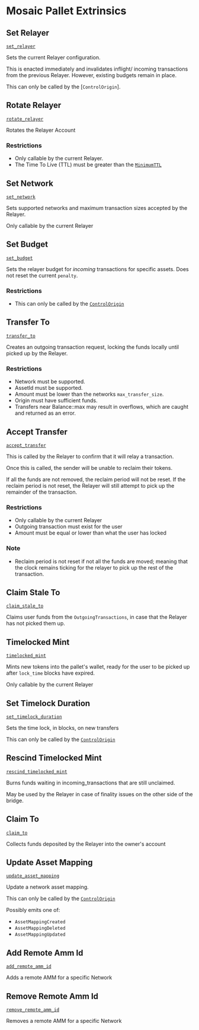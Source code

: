 <!-- AUTOMATICALLY GENERATED -->
<!-- Generated at 2022-08-15T14:18:26.470113Z -->

# Mosaic Pallet Extrinsics

## Set Relayer

[`set_relayer`](https://dali.devnets.composablefinance.ninja/doc/pallet_mosaic/pallet/enum.Call.html#variant.set_relayer)

Sets the current Relayer configuration.

This is enacted immediately and invalidates inflight/ incoming transactions from the
previous Relayer. However, existing budgets remain in place.

This can only be called by the \[`ControlOrigin`\].

## Rotate Relayer

[`rotate_relayer`](https://dali.devnets.composablefinance.ninja/doc/pallet_mosaic/pallet/enum.Call.html#variant.rotate_relayer)

Rotates the Relayer Account

### Restrictions

* Only callable by the current Relayer.
* The Time To Live (TTL) must be greater than the [`MinimumTTL`](Config::MinimumTTL)

## Set Network

[`set_network`](https://dali.devnets.composablefinance.ninja/doc/pallet_mosaic/pallet/enum.Call.html#variant.set_network)

Sets supported networks and maximum transaction sizes accepted by the Relayer.

Only callable by the current Relayer

## Set Budget

[`set_budget`](https://dali.devnets.composablefinance.ninja/doc/pallet_mosaic/pallet/enum.Call.html#variant.set_budget)

Sets the relayer budget for *incoming* transactions for specific assets. Does not reset
the current `penalty`.

### Restrictions

* This can only be called by the [`ControlOrigin`](Config::ControlOrigin)

## Transfer To

[`transfer_to`](https://dali.devnets.composablefinance.ninja/doc/pallet_mosaic/pallet/enum.Call.html#variant.transfer_to)

Creates an outgoing transaction request, locking the funds locally until picked up by
the Relayer.

### Restrictions

* Network must be supported.
* AssetId must be supported.
* Amount must be lower than the networks `max_transfer_size`.
* Origin must have sufficient funds.
* Transfers near Balance::max may result in overflows, which are caught and returned as
  an error.

## Accept Transfer

[`accept_transfer`](https://dali.devnets.composablefinance.ninja/doc/pallet_mosaic/pallet/enum.Call.html#variant.accept_transfer)

This is called by the Relayer to confirm that it will relay a transaction.

Once this is called, the sender will be unable to reclaim their tokens.

If all the funds are not removed, the reclaim period will not be reset. If the
reclaim period is not reset, the Relayer will still attempt to pick up the
remainder of the transaction.

### Restrictions

* Only callable by the current Relayer
* Outgoing transaction must exist for the user
* Amount must be equal or lower than what the user has locked

### Note

* Reclaim period is not reset if not all the funds are moved; meaning that the clock
  remains ticking for the relayer to pick up the rest of the transaction.

## Claim Stale To

[`claim_stale_to`](https://dali.devnets.composablefinance.ninja/doc/pallet_mosaic/pallet/enum.Call.html#variant.claim_stale_to)

Claims user funds from the `OutgoingTransactions`, in case that the Relayer has not
picked them up.

## Timelocked Mint

[`timelocked_mint`](https://dali.devnets.composablefinance.ninja/doc/pallet_mosaic/pallet/enum.Call.html#variant.timelocked_mint)

Mints new tokens into the pallet's wallet, ready for the user to be picked up after
`lock_time` blocks have expired.

Only callable by the current Relayer

## Set Timelock Duration

[`set_timelock_duration`](https://dali.devnets.composablefinance.ninja/doc/pallet_mosaic/pallet/enum.Call.html#variant.set_timelock_duration)

Sets the time lock, in blocks, on new transfers

This can only be called by the [`ControlOrigin`](Config::ControlOrigin)

## Rescind Timelocked Mint

[`rescind_timelocked_mint`](https://dali.devnets.composablefinance.ninja/doc/pallet_mosaic/pallet/enum.Call.html#variant.rescind_timelocked_mint)

Burns funds waiting in incoming_transactions that are still unclaimed.

May be used by the Relayer in case of finality issues on the other side of the bridge.

## Claim To

[`claim_to`](https://dali.devnets.composablefinance.ninja/doc/pallet_mosaic/pallet/enum.Call.html#variant.claim_to)

Collects funds deposited by the Relayer into the owner's account

## Update Asset Mapping

[`update_asset_mapping`](https://dali.devnets.composablefinance.ninja/doc/pallet_mosaic/pallet/enum.Call.html#variant.update_asset_mapping)

Update a network asset mapping.

This can only be called by the [`ControlOrigin`](Config::ControlOrigin)

Possibly emits one of:

* `AssetMappingCreated`
* `AssetMappingDeleted`
* `AssetMappingUpdated`

## Add Remote Amm Id

[`add_remote_amm_id`](https://dali.devnets.composablefinance.ninja/doc/pallet_mosaic/pallet/enum.Call.html#variant.add_remote_amm_id)

Adds a remote AMM for a specific Network

## Remove Remote Amm Id

[`remove_remote_amm_id`](https://dali.devnets.composablefinance.ninja/doc/pallet_mosaic/pallet/enum.Call.html#variant.remove_remote_amm_id)

Removes a remote AMM for a specific Network
